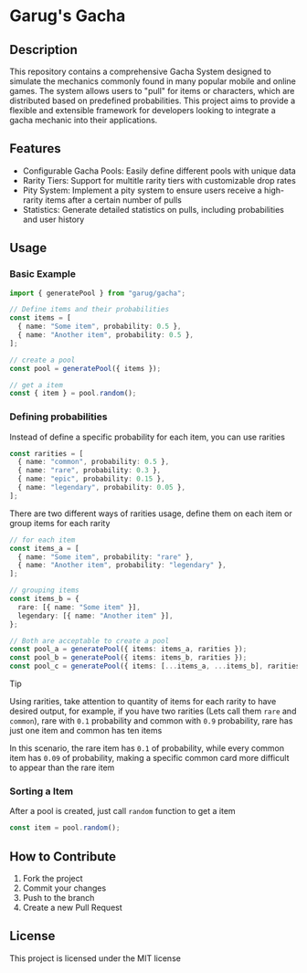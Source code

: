 # Garug's Gacha

## Description

This repository contains a comprehensive Gacha System designed to simulate the mechanics commonly found in many popular mobile and online games. The system allows users to "pull" for items or characters, which are distributed based on predefined probabilities. This project aims to provide a flexible and extensible framework for developers looking to integrate a gacha mechanic into their applications.

## Features

- Configurable Gacha Pools: Easily define different pools with unique data
- Rarity Tiers: Support for multitle rarity tiers with customizable drop rates
- Pity System: Implement a pity system to ensure users receive a high-rarity items after a certain number of pulls
- Statistics: Generate detailed statistics on pulls, including probabilities and user history

## Usage

### Basic Example

```typescript
import { generatePool } from "garug/gacha";

// Define items and their probabilities
const items = [
  { name: "Some item", probability: 0.5 },
  { name: "Another item", probability: 0.5 },
];

// create a pool
const pool = generatePool({ items });

// get a item
const { item } = pool.random();
```

### Defining probabilities

Instead of define a specific probability for each item, you can use rarities

```typescript
const rarities = [
  { name: "common", probability: 0.5 },
  { name: "rare", probability: 0.3 },
  { name: "epic", probability: 0.15 },
  { name: "legendary", probability: 0.05 },
];
```

There are two different ways of rarities usage, define them on each item or group items for each rarity

```typescript
// for each item
const items_a = [
  { name: "Some item", probability: "rare" },
  { name: "Another item", probability: "legendary" },
];

// grouping items
const items_b = {
  rare: [{ name: "Some item" }],
  legendary: [{ name: "Another item" }],
};

// Both are acceptable to create a pool
const pool_a = generatePool({ items: items_a, rarities });
const pool_b = generatePool({ items: items_b, rarities });
const pool_c = generatePool({ items: [...items_a, ...items_b], rarities });
```

> [!TIP]
> Using rarities, take attention to quantity of items for each rarity to have desired output, for example, if you have two rarities (Lets call them `rare` and `common`), rare with `0.1` probability and common with `0.9` probability, rare has just one item and common has ten items
>
> In this scenario, the rare item has `0.1` of probability, while every common item has `0.09` of probability, making a specific common card more difficult to appear than the rare item

### Sorting a Item

After a pool is created, just call `random` function to get a item

```typescript
const item = pool.random();
```

## How to Contribute

1. Fork the project
2. Commit your changes
3. Push to the branch
4. Create a new Pull Request

## License

This project is licensed under the MIT license
